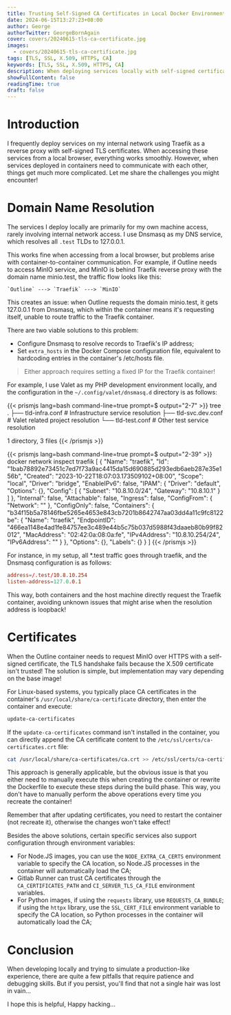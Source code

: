 ```yaml
---
title: Trusting Self-Signed CA Certificates in Local Docker Environment
date: 2024-06-15T13:27:23+08:00
author: George
authorTwitter: GeorgeBornAgain
cover: covers/20240615-tls-ca-certificate.jpg
images:
  - covers/20240615-tls-ca-certificate.jpg
tags: [TLS, SSL, X.509, HTTPS, CA]
keywords: [TLS, SSL, X.509, HTTPS, CA]
description: When deploying services locally with self-signed certificates, container-to-container communication often fails due to certificate trust issues...
showFullContent: false
readingTime: true
draft: false
---
```


# Introduction

I frequently deploy services on my internal network using Traefik as a reverse proxy with self-signed TLS certificates. When accessing these services from a local browser, everything works smoothly. However, when services deployed in containers need to communicate with each other, things get much more complicated. Let me share the challenges you might encounter!

# Domain Name Resolution

The services I deploy locally are primarily for my own machine access, rarely involving internal network access. I use Dnsmasq as my DNS service, which resolves all `.test` TLDs to 127.0.0.1.

This works fine when accessing from a local browser, but problems arise with container-to-container communication. For example, if Outline needs to access MinIO service, and MinIO is behind Traefik reverse proxy with the domain name minio.test, the traffic flow looks like this:

```
`Outline` ---> `Traefik` ---> `MinIO`
```

This creates an issue: when Outline requests the domain minio.test, it gets 127.0.0.1 from Dnsmasq, which within the container means it's requesting itself, unable to route traffic to the Traefik container.

There are two viable solutions to this problem:

* Configure Dnsmasq to resolve records to Traefik's IP address;
* Set `extra_hosts` in the Docker Compose configuration file, equivalent to hardcoding entries in the container's /etc/hosts file.

> Either approach requires setting a fixed IP for the Traefik container!

For example, I use Valet as my PHP development environment locally, and the configuration in the `~/.config/valet/dnsmasq.d` directory is as follows:

{{< prismjs lang=bash command-line=true prompt=$ output="2-7" >}}
tree
.
├── tld-infra.conf # Infrastructure service resolution
├── tld-svc.dev.conf # Valet related project resolution
└── tld-test.conf # Other test service resolution

1 directory, 3 files
{{< /prismjs >}}

{{< prismjs lang=bash command-line=true prompt=$ output="2-39" >}}
docker network inspect traefik
[
    {
        "Name": "traefik",
        "Id": "1bab78892e73451c7ed7f73a9ac4415da15d690885d293edb6aeb287e35e156b",
        "Created": "2023-10-22T18:07:03.173509102+08:00",
        "Scope": "local",
        "Driver": "bridge",
        "EnableIPv6": false,
        "IPAM": {
            "Driver": "default",
            "Options": {},
            "Config": [
                {
                    "Subnet": "10.8.10.0/24",
                    "Gateway": "10.8.10.1"
                }
            ]
        },
        "Internal": false,
        "Attachable": false,
        "Ingress": false,
        "ConfigFrom": {
            "Network": ""
        },
        "ConfigOnly": false,
        "Containers": {
            "b34f15b5a78146fbe5265e4653e843cb7201b8642747aa03dd4a11c9fc8122be": {
                "Name": "traefik",
                "EndpointID": "466ea1148e4ad1fe84757ee3c489e44b5c75b037d5988f43daaeb80b99f82012",
                "MacAddress": "02:42:0a:08:0a:fe",
                "IPv4Address": "10.8.10.254/24",
                "IPv6Address": ""
            }
        },
        "Options": {},
        "Labels": {}
    }
]
{{< /prismjs >}}

For instance, in my setup, all *.test traffic goes through traefik, and the Dnsmasq configuration is as follows:

```conf
address=/.test/10.8.10.254
listen-address=127.0.0.1
```

This way, both containers and the host machine directly request the Traefik container, avoiding unknown issues that might arise when the resolution address is loopback!

# Certificates

When the Outline container needs to request MinIO over HTTPS with a self-signed certificate, the TLS handshake fails because the X.509 certificate isn't trusted! The solution is simple, but implementation may vary depending on the base image!

For Linux-based systems, you typically place CA certificates in the container's `/usr/local/share/ca-certificate` directory, then enter the container and execute:

```bash
update-ca-certificates
```

If the `update-ca-certificates` command isn't installed in the container, you can directly append the CA certificate content to the `/etc/ssl/certs/ca-certificates.crt` file:

```bash
cat /usr/local/share/ca-certificates/ca.crt >> /etc/ssl/certs/ca-certificates.crt
```

This approach is generally applicable, but the obvious issue is that you either need to manually execute this when creating the container or rewrite the Dockerfile to execute these steps during the build phase. This way, you don't have to manually perform the above operations every time you recreate the container!

Remember that after updating certificates, you need to restart the container (not recreate it), otherwise the changes won't take effect!

Besides the above solutions, certain specific services also support configuration through environment variables:

* For Node.JS images, you can use the `NODE_EXTRA_CA_CERTS` environment variable to specify the CA location, so Node.JS processes in the container will automatically load the CA;
* Gitlab Runner can trust CA certificates through the `CA_CERTIFICATES_PATH` and `CI_SERVER_TLS_CA_FILE` environment variables.
* For Python images, if using the `requests` library, use `REQUESTS_CA_BUNDLE`; if using the `httpx` library, use the `SSL_CERT_FILE` environment variable to specify the CA location, so Python processes in the container will automatically load the CA;


# Conclusion

When developing locally and trying to simulate a production-like experience, there are quite a few pitfalls that require patience and debugging skills. But if you persist, you'll find that not a single hair was lost in vain...

I hope this is helpful, Happy hacking...